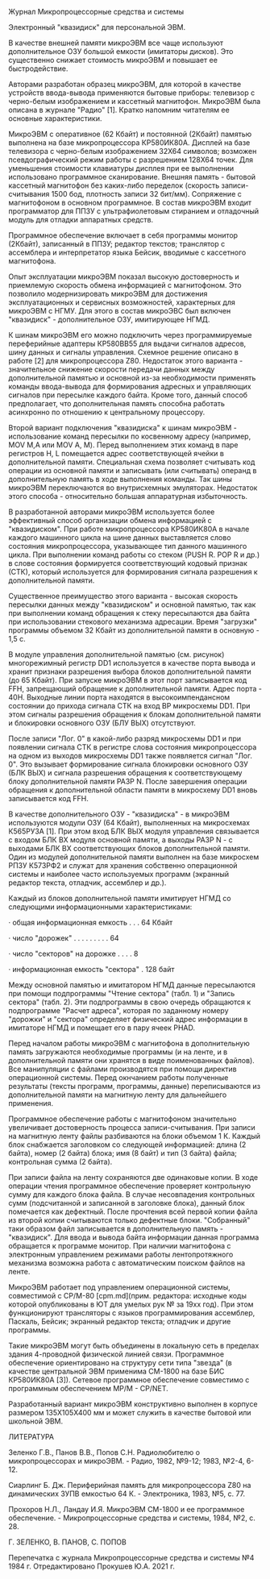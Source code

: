 Журнал Микропроцессорные средства и системы

Электронный "квазидиск" для персональной ЭВМ.

В качестве внешней памяти микроЭВМ все чаще используют дополнительное ОЗУ большой емкости (имитаторы дисков). Это существенно снижает стоимость микроЭВМ и повышает ее быстродействие.

Авторами разработан образец микроЭВМ, для которой в качестве устройств ввода-вывода применяются бытовые приборы: телевизор с черно-белым изображением и кассетный магнитофон. МикроЭВМ была описана в журнале "Радио" [1]. Кратко напомним читателям ее основные характеристики.

МикроЭВМ с оперативное (62 Кбайт) и постоянной (2Кбайт) памятью выполнена на базе микропроцессора КР580ИК80А. Дисплей на базе телевизора с черно-белым изображением 32X64 символов; возможен псевдографический режим работы с разрешением 128X64 точек. Для уменьшения стоимости клавиатуры дисплея при ее выполнении использовано программное сканирование. Внешняя память - бытовой кассетный магнитофон без каких-либо переделок (скорость записи-считывания 1500 бод, плотность записи 32 бит/мм). Сопряжение с магнитофоном в основном программное. В состав микроЭВМ входит программатор для ППЗУ с ультрафиолетовым стиранием и отладочный модуль для отладки аппаратных средств.

Программное обеспечение включает в себя программы монитор (2Кбайт), записанный в ППЗУ; редактор текстов; транслятор с ассемблера и интерпретатор языка Бейсик, вводимые с кассетного магнитофона.

Опыт эксплуатации микроЭВМ показал высокую достоверность и приемлемую скорость обмена информацией с магнитофоном. Это позволило модернизировать микроЭВМ для достижения эксплуатационных и сервисных возможностей, характерных для микроЭВМ с НГМУ. Для этого в состав микроЭВС был включен "квазидиск" - дополнительное ОЗУ, имитирующее НГМД.

К шинам микроЭВМ его можно подключить через программируемые переферийные адаптеры КР580ВВ55 для выдачи сигналов адресов, шину данных и сигналы управления. Схемное решение описано в работе [2] для микропроцессора Z80. Недостаток этого варианта - значительное снижение скорости передачи данных между дополнительной памятью и основной из-за необходимости применять команды ввода-вывода для формирования адресных и управляющих сигналов при пересылке каждого байта. Кроме того, данный способ предполагает, что дополнительная память способна работать асинхронно по отношению к центральному процессору.

Второй вариант подключения "квазидиска" к шинам микроЭВМ - использование команд пересылки по косвенному адресу (например, MOV M,A или MOV A, M). Перед выполнением этих команд в паре регистров H, L помещается адрес соответствующей ячейки в дополнительной памяти. Специальная схема позволяет считывать код операции из основной памяти и записывать (или считывать) операнд в дополнительную память в ходе выполнения команды. Так шины микроЭВМ переключаются во внутрисхемных эмуляторах. Недостаток этого способа - относительно большая аппаратурная избыточность.

В разработанной авторами микроЭВМ используется более эффективный способ организации обмена информацией с "квазидиском". При работе микропроцессора КР580ИК80А в начале каждого машинного цикла на шине данных выставляется слово состояния микропроцессора, указывающее тип данного машинного цикла. При выполнении команд работы со стеком (PUSH R. POP R и др.) в слове состояния формируется соответствующий кодовый признак (СТК), который используется для формирования сигнала разрешения к дополнительной памяти.

Существенное преимущество этого варианта - высокая скорость пересылки данных между "квазидиском" и основной памятью, так как при выполнении команд обращения к стеку пересылаются два байта при использовании стекового механизма адресации. Время "загрузки" программы объемом 32 Кбайт из дополнительной памяти в основную - 1,5 с.

В модуле управления дополнительной памятью (см. рисунок) многорежимный регистр DD1 используется в качестве порта вывода и хранит признаки разрешения выбора блоков дополнительной памяти (до 65 Кбайт). При запуске микроЭВМ в этот порт записывается код FFH, запрещающий обращение к дополнительной памяти. Адрес порта - 40H. Выходные линии порта находятся в высокоимпендансном состоянии до прихода сигнала СТК на вход ВР микросхемы DD1. При этом сигналы разрешения обращения к блокам дополнительной памяти и блокировки основного ОЗУ (БЛУ ВЫХ) отсутствуют.

После записи "Лог. 0" в какой-либо разряд микросхемы DD1 и при появлении сигнала СТК в регистре слова состояния микропроцессора на одном из выходов микросхемы DD1 также появляется сигнал "Лог. 0". Это вызывает формирование сигнала блокировки основного ОЗУ (БЛК ВЫХ) и сигнала разрешения обращения к соответствующему блоку дополнительной памяти РАЗР N. После завершения операции обращения к дополнительной области памяти в микросхему DD1 вновь записывается код FFH.

В качестве дополнительного ОЗУ - "квазидиска" - в микроЭВМ используются модули ОЗУ (64 Кбайт), выполненных на микросхемах К565РУ3А [1]. При этом вход БЛК ВЫХ модуля управления связывается с входом БЛК ВХ модуля основной памяти, а выходы РАЗР N - с выходами БЛК ВХ соответствующих блоков дополнительной памяти. Один из модулей дополнительной памяти выполнен на базе микросхем РПЗУ К573РФ2 и служат для хранения собственно операционной системы и наиболее часто используемых программ (экранный редактор текста, отладчик, ассемблер и др.).

Каждый из блоков дополнительной памяти имитирует НГМД со следующими информационными характеристиками:

·         общая информационная емкость . . . 64 Кбайт

·         число "дорожек"  . . . . . . . . . 64

·         число "секторов" на дорожке . . . . 8

·         информационная емкость "сектора" . 128 байт

Между основной памятью и имитатором НГМД данные пересылаются при помощи подпрограммы "Чтение сектора" (табл. 1) и "Запись сектора" (табл. 2). Эти подпрограммы в свою очередь обращаются к подпрограмме "Расчет адреса", которая по заданному номеру "дорожки" и "сектора" определяет физический адрес информации в имитаторе НГМД и помещает его в пару ячеек PHAD.

Перед началом работы микроЭВМ с магнитофона в дополнительную память загружаются необходимые программы (и на ленте, и в дополнительной памяти они хранятся в виде поименованных файлов). Все манипуляции с файлами производятся при помощи директив операционной системы. Перед окнчанием работы полученные результаты (тексты программ, программы, данные) переписываются из дополнительной памяти на магнитную ленту для дальнейшего применения.

Программное обеспечение работы с магнитофоном значительно увеличивает достоверность процесса записи-считывания. При записи на магнитную ленту файлы разбиваются на блоки объемом 1 К. Каждый блок снабжается заголовком со следующей информацией: длина (2 байта), номер (2 байта) блока; имя (8 байт) и тип (3 байта) файла; контрольная сумма (2 байта).

При записи файла на ленту сохраняются две одинаковые копии. В ходе операции чтения программное обеспечение проверяет контрольную сумму для каждого блока файла. В случае несовпадения контрольных сумм (подсчитанной и записанной в заголовке блока), данный блок помечается как дефектный. После прочтения всей первой копии файла из второй копии считываются только дефектные блоки. "Собранный" таки образом файл записывается в дополнительную память - "квазидиск". Для ввода и вывода байта информации данная программа обращается к программе монитор. При наличии магнитофона с электронным управлением режимами работы лентопротяжного механизма возможна работа с автоматическим поиском файлов на ленте.

МикроЭВМ работает под управлением операционной системы, совместимой с CP/M-80 [cpm.md](прим. редактора: исходные коды которой опубликованы в ЮТ для умелых рук № за 19хх год). При этом функционируют трансляторы с языков программирования ассемблер, Паскаль, Бейсик; экранный редактор текста; отладчик и другие программы.

Такие микроЭВМ могут быть объединены в локальную сеть в пределах здания 4-проводной физической линией связи. Программное обеспечение ориентировано на структуру сети типа "звезда" (в качестве центральной ЭВМ применима СМ-1800 на базе БИС КР580ИК80А [3]). Сетевое программное обеспечение совместимо с программным обеспечением MP/M - CP/NET.

Разработанный вариант микроЭВМ конструктивно выполнен в корпусе размером 135X105X400 мм и может служить в качестве бытовой или школьной ЭВМ.

ЛИТЕРАТУРА

Зеленко Г.В., Панов В.В., Попов С.Н. Радиолюбителю о микропроцессорах и микроЭВМ. - Радио, 1982, №9-12; 1983, №2-4, 6-12.

Сиарлинг Б. Дж. Периферийная память для микропроцессора Z80 на динамических ЗУПВ емкостью 64 К. - Электроника, 1983, №5, с. 77.

Прохоров Н.Л., Ландау И.Я. МикроЭВМ СМ-1800 и ее программное обеспечение. - Микропроцессорные средства и системы, 1984, №2, с. 28.

Г. ЗЕЛЕНКО, В. ПАНОВ, С. ПОПОВ

Перепечатка с журнала Микропроцессорные средства и системы №4 1984 г.
Отредактировано Прокушев Ю.А. 2021 г.
